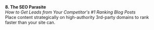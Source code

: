 **8. The SEO Parasite**  
_How to Get Leads from Your Competitor's #1 Ranking Blog Posts_  
Place content strategically on high-authority 3rd-party domains to rank faster than your site can.
